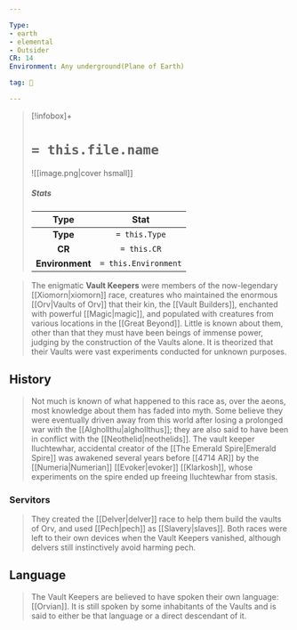 ```yaml
---

Type:
- earth
- elemental
- Outsider
CR: 14
Environment: Any underground(Plane of Earth)

tag: 👹

---
```


> [!infobox]+
> #  `= this.file.name`
> ![[image.png|cover hsmall]]
> ##### Stats
> Type | Stat |
> :---:|:---:|
> **Type** | `= this.Type` |
> **CR** | `= this.CR` |
> **Environment** | `= this.Environment` |



> The enigmatic **Vault Keepers** were members of the now-legendary [[Xiomorn|xiomorn]] race, creatures who maintained the enormous [[Orv|Vaults of Orv]] that their kin, the [[Vault Builders]], enchanted with powerful [[Magic|magic]], and populated with creatures from various locations in the [[Great Beyond]]. Little is known about them, other than that they must have been beings of immense power, judging by the construction of the Vaults alone. It is theorized that their Vaults were vast experiments conducted for unknown purposes.



## History

> Not much is known of what happened to this race as, over the aeons, most knowledge about them has faded into myth. Some believe they were eventually driven away from this world after losing a prolonged war with the [[Alghollthu|alghollthus]]; they are also said to have been in conflict with the [[Neothelid|neothelids]].
> The vault keeper Iluchtewhar, accidental creator of the [[The Emerald Spire|Emerald Spire]] was awakened several years before [[4714 AR]] by the [[Numeria|Numerian]] [[Evoker|evoker]] [[Klarkosh]], whose experiments on the spire ended up freeing Iluchtewhar from stasis.


### Servitors

> They created the [[Delver|delver]] race to help them build the vaults of Orv, and used [[Pech|pech]] as [[Slavery|slaves]]. Both races were left to their own devices when the Vault Keepers vanished, although delvers still instinctively avoid harming pech.


## Language

> The Vault Keepers are believed to have spoken their own language: [[Orvian]]. It is still spoken by some inhabitants of the Vaults and is said to either be that language or a direct descendant of it.








